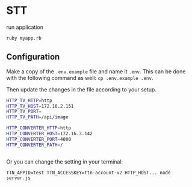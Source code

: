 # STT

run application
```bash
ruby myapp.rb
```



## Configuration

Make a copy of the `.env.example` file and name it `.env`. This can be done with the following command as well: `cp .env.example .env`.

Then update the changes in the file according to your setup.

```bash
HTTP_TV_HTTP=http
HTTP_TV_HOST=172.16.2.151
HTTP_TV_PORT=
HTTP_TV_PATH=/api/image

HTTP_CONVERTER_HTTP=http
HTTP_CONVERTER_HOST=172.16.3.142
HTTP_CONVERTER_PORT=4000
HTTP_CONVERTER_PATH=/



```

Or you can change the setting in your terminal:

`TTN_APPID=test TTN_ACCESSKEY=ttn-account-v2 HTTP_HOST... node server.js`